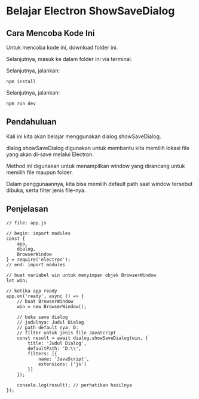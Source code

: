 # Belajar Electron ShowSaveDialog

## Cara Mencoba Kode Ini

Untuk mencoba kode ini, download folder ini.

Selanjutnya, masuk ke dalam folder ini via terminal.

Selanjutnya, jalankan:

```
npm install
```

 Selanjutnya, jalankan:

```
npm run dev
```

## Pendahuluan

Kali ini kita akan belajar menggunakan dialog.showSaveDialog.

dialog.showSaveDialog digunakan untuk membantu kita memilih lokasi file yang akan di-save melalui Electron.

Method ini digunakan untuk menampilkan window yang dirancang untuk memilih file maupun folder.

Dalam penggunaannya, kita bisa memilih default path saat window tersebut dibuka, serta filter jenis file-nya.

## Penjelasan

```
// file: app.js

// begin: import modules
const {
    app,
    dialog,
    BrowserWindow
} = require('electron');
// end: import modules

// buat variabel win untuk menyimpan objek BrowserWindow
let win;

// ketika app ready
app.on('ready', async () => {
    // buat BrowserWindow
    win = new BrowserWindow();

    // buka save dialog
    // judulnya: Judul Dialog
    // path default nya: D:
    // filter untuk jenis file JavaScript
    const result = await dialog.showSaveDialog(win, {
        title: 'Judul Dialog',
        defaultPath: 'D:\\',
        filters: [{
            name: 'JavaScript',
            extensions: ['js']
        }]
    });

    console.log(result); // perhatikan hasilnya
});
```

# 
